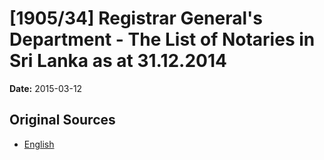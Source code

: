 # [1905/34] Registrar General's Department - The List of Notaries in Sri Lanka as at 31.12.2014

**Date:** 2015-03-12

## Original Sources

- [English](https://documents.gov.lk/view/extra-gazettes/2015/3/1905-34_E.pdf)

